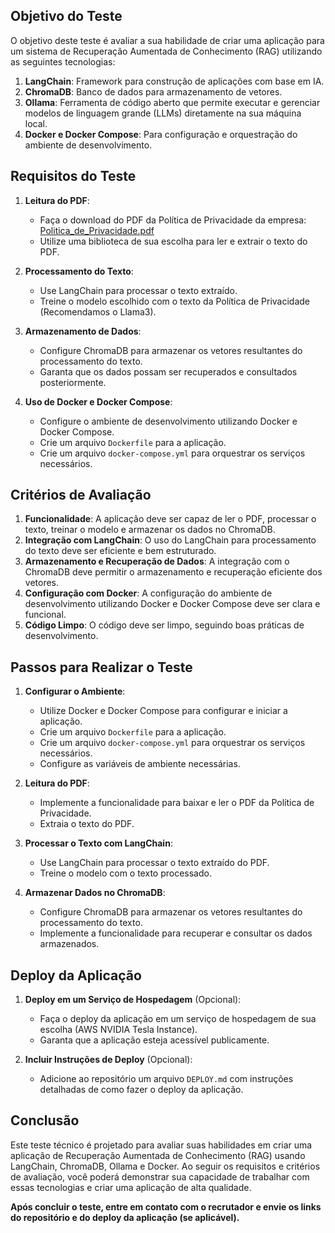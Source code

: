 ## Objetivo do Teste

O objetivo deste teste é avaliar a sua habilidade de criar uma aplicação para um sistema de Recuperação Aumentada de Conhecimento (RAG) utilizando as seguintes tecnologias:

1. **LangChain**: Framework para construção de aplicações com base em IA.
2. **ChromaDB**: Banco de dados para armazenamento de vetores.
3. **Ollama**: Ferramenta de código aberto que permite executar e gerenciar modelos de linguagem grande (LLMs) diretamente na sua máquina local.
4. **Docker e Docker Compose**: Para configuração e orquestração do ambiente de desenvolvimento.

## Requisitos do Teste

1. **Leitura do PDF**:
    - Faça o download do PDF da Política de Privacidade da empresa: [Politica_de_Privacidade.pdf](https://softstar.s3.amazonaws.com/documents/Politica_de_Privacidade.pdf)
    - Utilize uma biblioteca de sua escolha para ler e extrair o texto do PDF.

2. **Processamento do Texto**:
    - Use LangChain para processar o texto extraído.
    - Treine o modelo escolhido com o texto da Política de Privacidade (Recomendamos o Llama3).

3. **Armazenamento de Dados**:
    - Configure ChromaDB para armazenar os vetores resultantes do processamento do texto.
    - Garanta que os dados possam ser recuperados e consultados posteriormente.

4. **Uso de Docker e Docker Compose**:
    - Configure o ambiente de desenvolvimento utilizando Docker e Docker Compose.
    - Crie um arquivo `Dockerfile` para a aplicação.
    - Crie um arquivo `docker-compose.yml` para orquestrar os serviços necessários.

## Critérios de Avaliação

1. **Funcionalidade**: A aplicação deve ser capaz de ler o PDF, processar o texto, treinar o modelo e armazenar os dados no ChromaDB.
2. **Integração com LangChain**: O uso do LangChain para processamento do texto deve ser eficiente e bem estruturado.
3. **Armazenamento e Recuperação de Dados**: A integração com o ChromaDB deve permitir o armazenamento e recuperação eficiente dos vetores.
4. **Configuração com Docker**: A configuração do ambiente de desenvolvimento utilizando Docker e Docker Compose deve ser clara e funcional.
5. **Código Limpo**: O código deve ser limpo, seguindo boas práticas de desenvolvimento.

## Passos para Realizar o Teste

1. **Configurar o Ambiente**:
    - Utilize Docker e Docker Compose para configurar e iniciar a aplicação.
    - Crie um arquivo `Dockerfile` para a aplicação.
    - Crie um arquivo `docker-compose.yml` para orquestrar os serviços necessários.
    - Configure as variáveis de ambiente necessárias.

2. **Leitura do PDF**:
    - Implemente a funcionalidade para baixar e ler o PDF da Política de Privacidade.
    - Extraia o texto do PDF.

3. **Processar o Texto com LangChain**:
    - Use LangChain para processar o texto extraído do PDF.
    - Treine o modelo com o texto processado.

4. **Armazenar Dados no ChromaDB**:
    - Configure ChromaDB para armazenar os vetores resultantes do processamento do texto.
    - Implemente a funcionalidade para recuperar e consultar os dados armazenados.

## Deploy da Aplicação

1. **Deploy em um Serviço de Hospedagem** (Opcional):
    - Faça o deploy da aplicação em um serviço de hospedagem de sua escolha (AWS NVIDIA Tesla Instance).
    - Garanta que a aplicação esteja acessível publicamente.

2. **Incluir Instruções de Deploy** (Opcional):
    - Adicione ao repositório um arquivo `DEPLOY.md` com instruções detalhadas de como fazer o deploy da aplicação.

## Conclusão

Este teste técnico é projetado para avaliar suas habilidades em criar uma aplicação de Recuperação Aumentada de Conhecimento (RAG) usando LangChain, ChromaDB, Ollama e Docker. Ao seguir os requisitos e critérios de avaliação, você poderá demonstrar sua capacidade de trabalhar com essas tecnologias e criar uma aplicação de alta qualidade.

**Após concluir o teste, entre em contato com o recrutador e envie os links do repositório e do deploy da aplicação (se aplicável).**

